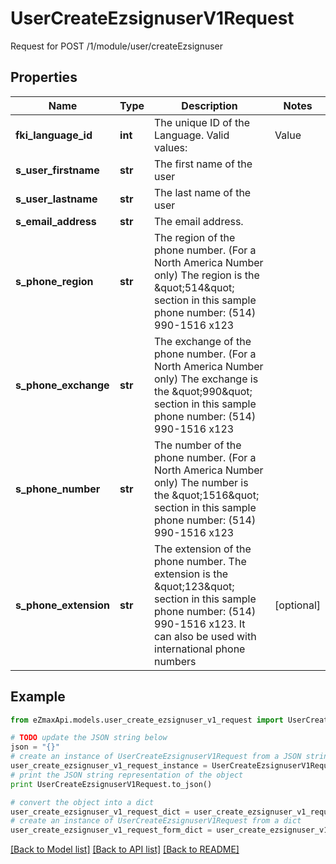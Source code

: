 # UserCreateEzsignuserV1Request

Request for POST /1/module/user/createEzsignuser

## Properties

Name | Type | Description | Notes
------------ | ------------- | ------------- | -------------
**fki_language_id** | **int** | The unique ID of the Language.  Valid values:  |Value|Description| |-|-| |1|French| |2|English| | 
**s_user_firstname** | **str** | The first name of the user | 
**s_user_lastname** | **str** | The last name of the user | 
**s_email_address** | **str** | The email address. | 
**s_phone_region** | **str** | The region of the phone number. (For a North America Number only)  The region is the \&quot;514\&quot; section in this sample phone number: (514) 990-1516 x123 | 
**s_phone_exchange** | **str** | The exchange of the phone number. (For a North America Number only)  The exchange is the \&quot;990\&quot; section in this sample phone number: (514) 990-1516 x123 | 
**s_phone_number** | **str** | The number of the phone number. (For a North America Number only)  The number is the \&quot;1516\&quot; section in this sample phone number: (514) 990-1516 x123 | 
**s_phone_extension** | **str** | The extension of the phone number.  The extension is the \&quot;123\&quot; section in this sample phone number: (514) 990-1516 x123.  It can also be used with international phone numbers | [optional] 

## Example

```python
from eZmaxApi.models.user_create_ezsignuser_v1_request import UserCreateEzsignuserV1Request

# TODO update the JSON string below
json = "{}"
# create an instance of UserCreateEzsignuserV1Request from a JSON string
user_create_ezsignuser_v1_request_instance = UserCreateEzsignuserV1Request.from_json(json)
# print the JSON string representation of the object
print UserCreateEzsignuserV1Request.to_json()

# convert the object into a dict
user_create_ezsignuser_v1_request_dict = user_create_ezsignuser_v1_request_instance.to_dict()
# create an instance of UserCreateEzsignuserV1Request from a dict
user_create_ezsignuser_v1_request_form_dict = user_create_ezsignuser_v1_request.from_dict(user_create_ezsignuser_v1_request_dict)
```
[[Back to Model list]](../README.md#documentation-for-models) [[Back to API list]](../README.md#documentation-for-api-endpoints) [[Back to README]](../README.md)


